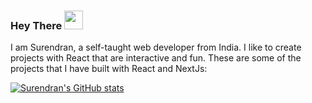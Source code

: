   
### Hey There <img src="https://media1.giphy.com/media/1WngN4dBeVmN3QjoZJ/giphy.gif?cid=ecf05e47h4u875hct15822kfdafcfrfkh86n4nnrsr180u0a&rid=giphy.gif&ct=s" width="30"/> 

I am Surendran, a self-taught web developer from India. I like to create projects with React that are interactive and fun.
These are some of the projects that I have built with React and NextJs:

  

[![Surendran's GitHub stats](https://github-readme-stats.vercel.app/api?username=surendranj)](https://github.com/anuraghazra/github-readme-stats)





